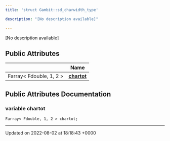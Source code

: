 ```yaml
---
title: 'struct Gambit::sd_charwidth_type'

description: "[No description available]"

---
```









[No description available]

## Public Attributes

|                | Name           |
| -------------- | -------------- |
| Farray< Fdouble, 1, 2 > | **[chartot](/documentation/code/darkbit_development/classes/structgambit_1_1sd__charwidth__type/#variable-chartot)**  |

## Public Attributes Documentation

### variable chartot

```
Farray< Fdouble, 1, 2 > chartot;
```


-------------------------------

Updated on 2022-08-02 at 18:18:43 +0000